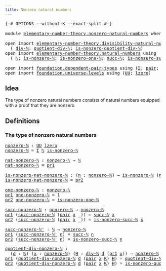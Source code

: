```yaml
---
title: Nonzero natural numbers
---
```


<pre class="Agda"><a id="49" class="Symbol">{-#</a> <a id="53" class="Keyword">OPTIONS</a> <a id="61" class="Pragma">--without-K</a> <a id="73" class="Pragma">--exact-split</a> <a id="87" class="Symbol">#-}</a>

<a id="92" class="Keyword">module</a> <a id="99" href="elementary-number-theory.nonzero-natural-numbers.html" class="Module">elementary-number-theory.nonzero-natural-numbers</a> <a id="148" class="Keyword">where</a>

<a id="155" class="Keyword">open</a> <a id="160" class="Keyword">import</a> <a id="167" href="elementary-number-theory.divisibility-natural-numbers.html" class="Module">elementary-number-theory.divisibility-natural-numbers</a> <a id="221" class="Keyword">using</a>
  <a id="229" class="Symbol">(</a> <a id="231" href="elementary-number-theory.divisibility-natural-numbers.html#1608" class="Function">div-ℕ</a><a id="236" class="Symbol">;</a> <a id="238" href="elementary-number-theory.divisibility-natural-numbers.html#1672" class="Function">quotient-div-ℕ</a><a id="252" class="Symbol">;</a> <a id="254" href="elementary-number-theory.divisibility-natural-numbers.html#8764" class="Function">is-nonzero-quotient-div-ℕ</a><a id="279" class="Symbol">)</a>
<a id="281" class="Keyword">open</a> <a id="286" class="Keyword">import</a> <a id="293" href="elementary-number-theory.natural-numbers.html" class="Module">elementary-number-theory.natural-numbers</a> <a id="334" class="Keyword">using</a>
  <a id="342" class="Symbol">(</a> <a id="344" href="elementary-number-theory.natural-numbers.html#1530" class="Datatype">ℕ</a><a id="345" class="Symbol">;</a> <a id="347" href="elementary-number-theory.natural-numbers.html#2011" class="Function">is-nonzero-ℕ</a><a id="359" class="Symbol">;</a> <a id="361" href="elementary-number-theory.natural-numbers.html#3425" class="Function">is-nonzero-one-ℕ</a><a id="377" class="Symbol">;</a> <a id="379" href="elementary-number-theory.natural-numbers.html#1564" class="InductiveConstructor">succ-ℕ</a><a id="385" class="Symbol">;</a> <a id="387" href="elementary-number-theory.natural-numbers.html#2875" class="Function">is-nonzero-succ-ℕ</a><a id="404" class="Symbol">)</a>

<a id="407" class="Keyword">open</a> <a id="412" class="Keyword">import</a> <a id="419" href="foundation.dependent-pair-types.html" class="Module">foundation.dependent-pair-types</a> <a id="451" class="Keyword">using</a> <a id="457" class="Symbol">(</a><a id="458" href="foundation-core.dependent-pair-types.html#515" class="Record">Σ</a><a id="459" class="Symbol">;</a> <a id="461" href="foundation-core.dependent-pair-types.html#588" class="InductiveConstructor">pair</a><a id="465" class="Symbol">;</a> <a id="467" href="foundation-core.dependent-pair-types.html#605" class="Field">pr1</a><a id="470" class="Symbol">;</a> <a id="472" href="foundation-core.dependent-pair-types.html#617" class="Field">pr2</a><a id="475" class="Symbol">)</a>
<a id="477" class="Keyword">open</a> <a id="482" class="Keyword">import</a> <a id="489" href="foundation.universe-levels.html" class="Module">foundation.universe-levels</a> <a id="516" class="Keyword">using</a> <a id="522" class="Symbol">(</a><a id="523" href="foundation-core.universe-levels.html#235" class="Primitive">UU</a><a id="525" class="Symbol">;</a> <a id="527" href="Agda.Primitive.html#764" class="Primitive">lzero</a><a id="532" class="Symbol">)</a>
</pre>
## Idea

The type of nonzero natural numbers consists of natural numbers equipped with a proof that they are nonzero.

## Definitions

### The type of nonzero natural numbers

<pre class="Agda"><a id="nonzero-ℕ"></a><a id="723" href="elementary-number-theory.nonzero-natural-numbers.html#723" class="Function">nonzero-ℕ</a> <a id="733" class="Symbol">:</a> <a id="735" href="foundation-core.universe-levels.html#235" class="Primitive">UU</a> <a id="738" href="Agda.Primitive.html#764" class="Primitive">lzero</a>
<a id="744" href="elementary-number-theory.nonzero-natural-numbers.html#723" class="Function">nonzero-ℕ</a> <a id="754" class="Symbol">=</a> <a id="756" href="foundation-core.dependent-pair-types.html#515" class="Record">Σ</a> <a id="758" href="elementary-number-theory.natural-numbers.html#1530" class="Datatype">ℕ</a> <a id="760" href="elementary-number-theory.natural-numbers.html#2011" class="Function">is-nonzero-ℕ</a>

<a id="nat-nonzero-ℕ"></a><a id="774" href="elementary-number-theory.nonzero-natural-numbers.html#774" class="Function">nat-nonzero-ℕ</a> <a id="788" class="Symbol">:</a> <a id="790" href="elementary-number-theory.nonzero-natural-numbers.html#723" class="Function">nonzero-ℕ</a> <a id="800" class="Symbol">→</a> <a id="802" href="elementary-number-theory.natural-numbers.html#1530" class="Datatype">ℕ</a>
<a id="804" href="elementary-number-theory.nonzero-natural-numbers.html#774" class="Function">nat-nonzero-ℕ</a> <a id="818" class="Symbol">=</a> <a id="820" href="foundation-core.dependent-pair-types.html#605" class="Field">pr1</a>

<a id="is-nonzero-nat-nonzero-ℕ"></a><a id="825" href="elementary-number-theory.nonzero-natural-numbers.html#825" class="Function">is-nonzero-nat-nonzero-ℕ</a> <a id="850" class="Symbol">:</a> <a id="852" class="Symbol">(</a><a id="853" href="elementary-number-theory.nonzero-natural-numbers.html#853" class="Bound">n</a> <a id="855" class="Symbol">:</a> <a id="857" href="elementary-number-theory.nonzero-natural-numbers.html#723" class="Function">nonzero-ℕ</a><a id="866" class="Symbol">)</a> <a id="868" class="Symbol">→</a> <a id="870" href="elementary-number-theory.natural-numbers.html#2011" class="Function">is-nonzero-ℕ</a> <a id="883" class="Symbol">(</a><a id="884" href="elementary-number-theory.nonzero-natural-numbers.html#774" class="Function">nat-nonzero-ℕ</a> <a id="898" href="elementary-number-theory.nonzero-natural-numbers.html#853" class="Bound">n</a><a id="899" class="Symbol">)</a>
<a id="901" href="elementary-number-theory.nonzero-natural-numbers.html#825" class="Function">is-nonzero-nat-nonzero-ℕ</a> <a id="926" class="Symbol">=</a> <a id="928" href="foundation-core.dependent-pair-types.html#617" class="Field">pr2</a>

<a id="one-nonzero-ℕ"></a><a id="933" href="elementary-number-theory.nonzero-natural-numbers.html#933" class="Function">one-nonzero-ℕ</a> <a id="947" class="Symbol">:</a> <a id="949" href="elementary-number-theory.nonzero-natural-numbers.html#723" class="Function">nonzero-ℕ</a>
<a id="959" href="foundation-core.dependent-pair-types.html#605" class="Field">pr1</a> <a id="963" href="elementary-number-theory.nonzero-natural-numbers.html#933" class="Function">one-nonzero-ℕ</a> <a id="977" class="Symbol">=</a> <a id="979" class="Number">1</a>
<a id="981" href="foundation-core.dependent-pair-types.html#617" class="Field">pr2</a> <a id="985" href="elementary-number-theory.nonzero-natural-numbers.html#933" class="Function">one-nonzero-ℕ</a> <a id="999" class="Symbol">=</a> <a id="1001" href="elementary-number-theory.natural-numbers.html#3425" class="Function">is-nonzero-one-ℕ</a>

<a id="succ-nonzero-ℕ"></a><a id="1019" href="elementary-number-theory.nonzero-natural-numbers.html#1019" class="Function">succ-nonzero-ℕ</a> <a id="1034" class="Symbol">:</a> <a id="1036" href="elementary-number-theory.nonzero-natural-numbers.html#723" class="Function">nonzero-ℕ</a> <a id="1046" class="Symbol">→</a> <a id="1048" href="elementary-number-theory.nonzero-natural-numbers.html#723" class="Function">nonzero-ℕ</a>
<a id="1058" href="foundation-core.dependent-pair-types.html#605" class="Field">pr1</a> <a id="1062" class="Symbol">(</a><a id="1063" href="elementary-number-theory.nonzero-natural-numbers.html#1019" class="Function">succ-nonzero-ℕ</a> <a id="1078" class="Symbol">(</a><a id="1079" href="foundation-core.dependent-pair-types.html#588" class="InductiveConstructor">pair</a> <a id="1084" href="elementary-number-theory.nonzero-natural-numbers.html#1084" class="Bound">x</a> <a id="1086" class="Symbol">_))</a> <a id="1090" class="Symbol">=</a> <a id="1092" href="elementary-number-theory.natural-numbers.html#1564" class="InductiveConstructor">succ-ℕ</a> <a id="1099" href="elementary-number-theory.nonzero-natural-numbers.html#1084" class="Bound">x</a>
<a id="1101" href="foundation-core.dependent-pair-types.html#617" class="Field">pr2</a> <a id="1105" class="Symbol">(</a><a id="1106" href="elementary-number-theory.nonzero-natural-numbers.html#1019" class="Function">succ-nonzero-ℕ</a> <a id="1121" class="Symbol">(</a><a id="1122" href="foundation-core.dependent-pair-types.html#588" class="InductiveConstructor">pair</a> <a id="1127" href="elementary-number-theory.nonzero-natural-numbers.html#1127" class="Bound">x</a> <a id="1129" class="Symbol">_))</a> <a id="1133" class="Symbol">=</a> <a id="1135" href="elementary-number-theory.natural-numbers.html#2875" class="Function">is-nonzero-succ-ℕ</a> <a id="1153" href="elementary-number-theory.nonzero-natural-numbers.html#1127" class="Bound">x</a>

<a id="succ-nonzero-ℕ&#39;"></a><a id="1156" href="elementary-number-theory.nonzero-natural-numbers.html#1156" class="Function">succ-nonzero-ℕ&#39;</a> <a id="1172" class="Symbol">:</a> <a id="1174" href="elementary-number-theory.natural-numbers.html#1530" class="Datatype">ℕ</a> <a id="1176" class="Symbol">→</a> <a id="1178" href="elementary-number-theory.nonzero-natural-numbers.html#723" class="Function">nonzero-ℕ</a>
<a id="1188" href="foundation-core.dependent-pair-types.html#605" class="Field">pr1</a> <a id="1192" class="Symbol">(</a><a id="1193" href="elementary-number-theory.nonzero-natural-numbers.html#1156" class="Function">succ-nonzero-ℕ&#39;</a> <a id="1209" href="elementary-number-theory.nonzero-natural-numbers.html#1209" class="Bound">n</a><a id="1210" class="Symbol">)</a> <a id="1212" class="Symbol">=</a> <a id="1214" href="elementary-number-theory.natural-numbers.html#1564" class="InductiveConstructor">succ-ℕ</a> <a id="1221" href="elementary-number-theory.nonzero-natural-numbers.html#1209" class="Bound">n</a>
<a id="1223" href="foundation-core.dependent-pair-types.html#617" class="Field">pr2</a> <a id="1227" class="Symbol">(</a><a id="1228" href="elementary-number-theory.nonzero-natural-numbers.html#1156" class="Function">succ-nonzero-ℕ&#39;</a> <a id="1244" href="elementary-number-theory.nonzero-natural-numbers.html#1244" class="Bound">n</a><a id="1245" class="Symbol">)</a> <a id="1247" class="Symbol">=</a> <a id="1249" href="elementary-number-theory.natural-numbers.html#2875" class="Function">is-nonzero-succ-ℕ</a> <a id="1267" href="elementary-number-theory.nonzero-natural-numbers.html#1244" class="Bound">n</a>
</pre>
<pre class="Agda"><a id="quotient-div-nonzero-ℕ"></a><a id="1282" href="elementary-number-theory.nonzero-natural-numbers.html#1282" class="Function">quotient-div-nonzero-ℕ</a> <a id="1305" class="Symbol">:</a>
  <a id="1309" class="Symbol">(</a><a id="1310" href="elementary-number-theory.nonzero-natural-numbers.html#1310" class="Bound">d</a> <a id="1312" class="Symbol">:</a> <a id="1314" href="elementary-number-theory.natural-numbers.html#1530" class="Datatype">ℕ</a><a id="1315" class="Symbol">)</a> <a id="1317" class="Symbol">(</a><a id="1318" href="elementary-number-theory.nonzero-natural-numbers.html#1318" class="Bound">x</a> <a id="1320" class="Symbol">:</a> <a id="1322" href="elementary-number-theory.nonzero-natural-numbers.html#723" class="Function">nonzero-ℕ</a><a id="1331" class="Symbol">)</a> <a id="1333" class="Symbol">(</a><a id="1334" href="elementary-number-theory.nonzero-natural-numbers.html#1334" class="Bound">H</a> <a id="1336" class="Symbol">:</a> <a id="1338" href="elementary-number-theory.divisibility-natural-numbers.html#1608" class="Function">div-ℕ</a> <a id="1344" href="elementary-number-theory.nonzero-natural-numbers.html#1310" class="Bound">d</a> <a id="1346" class="Symbol">(</a><a id="1347" href="foundation-core.dependent-pair-types.html#605" class="Field">pr1</a> <a id="1351" href="elementary-number-theory.nonzero-natural-numbers.html#1318" class="Bound">x</a><a id="1352" class="Symbol">))</a> <a id="1355" class="Symbol">→</a> <a id="1357" href="elementary-number-theory.nonzero-natural-numbers.html#723" class="Function">nonzero-ℕ</a>
<a id="1367" href="foundation-core.dependent-pair-types.html#605" class="Field">pr1</a> <a id="1371" class="Symbol">(</a><a id="1372" href="elementary-number-theory.nonzero-natural-numbers.html#1282" class="Function">quotient-div-nonzero-ℕ</a> <a id="1395" href="elementary-number-theory.nonzero-natural-numbers.html#1395" class="Bound">d</a> <a id="1397" class="Symbol">(</a><a id="1398" href="foundation-core.dependent-pair-types.html#588" class="InductiveConstructor">pair</a> <a id="1403" href="elementary-number-theory.nonzero-natural-numbers.html#1403" class="Bound">x</a> <a id="1405" href="elementary-number-theory.nonzero-natural-numbers.html#1405" class="Bound">K</a><a id="1406" class="Symbol">)</a> <a id="1408" href="elementary-number-theory.nonzero-natural-numbers.html#1408" class="Bound">H</a><a id="1409" class="Symbol">)</a> <a id="1411" class="Symbol">=</a> <a id="1413" href="elementary-number-theory.divisibility-natural-numbers.html#1672" class="Function">quotient-div-ℕ</a> <a id="1428" href="elementary-number-theory.nonzero-natural-numbers.html#1395" class="Bound">d</a> <a id="1430" href="elementary-number-theory.nonzero-natural-numbers.html#1403" class="Bound">x</a> <a id="1432" href="elementary-number-theory.nonzero-natural-numbers.html#1408" class="Bound">H</a>
<a id="1434" href="foundation-core.dependent-pair-types.html#617" class="Field">pr2</a> <a id="1438" class="Symbol">(</a><a id="1439" href="elementary-number-theory.nonzero-natural-numbers.html#1282" class="Function">quotient-div-nonzero-ℕ</a> <a id="1462" href="elementary-number-theory.nonzero-natural-numbers.html#1462" class="Bound">d</a> <a id="1464" class="Symbol">(</a><a id="1465" href="foundation-core.dependent-pair-types.html#588" class="InductiveConstructor">pair</a> <a id="1470" href="elementary-number-theory.nonzero-natural-numbers.html#1470" class="Bound">x</a> <a id="1472" href="elementary-number-theory.nonzero-natural-numbers.html#1472" class="Bound">K</a><a id="1473" class="Symbol">)</a> <a id="1475" href="elementary-number-theory.nonzero-natural-numbers.html#1475" class="Bound">H</a><a id="1476" class="Symbol">)</a> <a id="1478" class="Symbol">=</a> <a id="1480" href="elementary-number-theory.divisibility-natural-numbers.html#8764" class="Function">is-nonzero-quotient-div-ℕ</a> <a id="1506" href="elementary-number-theory.nonzero-natural-numbers.html#1475" class="Bound">H</a> <a id="1508" href="elementary-number-theory.nonzero-natural-numbers.html#1472" class="Bound">K</a>
</pre>